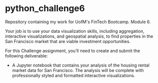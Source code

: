# python_challenge6
Repository containing my work for UofM's FinTech Bootcamp. Module 6.

Your job is to use your data visualization skills, including aggregation, interactive visualizations, and geospatial analysis, to find properties in the San Francisco market that are viable investment opportunities.

For this Challenge assignment, you’ll need to create and submit the following deliverable:

- A Jupyter notebook that contains your analysis of the housing rental market data for San Francisco. The analysis will be complete with professionally styled and formatted interactive visualizations.